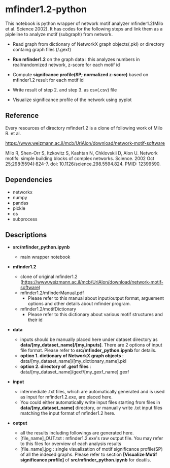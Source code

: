 # mfinder1.2-python
This notebook is python wrapper of network motif analyzer mfinder1.2(Milo et al. Science 2002). 
It has codes for the following steps and link them as a pipleline to analyze motif (subgraph) from network.

- Read graph from dictionary of NetworkX graph objects(.pkl) or directory containg graph files (/.gexf)

- **Run mfinder1.2** on the graph data : this analyzes numbers in real/randomized network, z-score for each motif id

- Compute **signifcance profile(SP; normalized z-score)** based on mfinder1.2 result for each motif id

- Write result of step 2. and step 3. as csv(.csv) file

- Visualize significance profile of the network using pyplot


## Reference 
Every resources of directory mfinder1.2 is a clone of following work of Milo R. et al.

https://www.weizmann.ac.il/mcb/UriAlon/download/network-motif-software

Milo R, Shen-Orr S, Itzkovitz S, Kashtan N, Chklovskii D, Alon U. Network motifs: simple building blocks of complex networks. Science. 2002 Oct 25;298(5594):824-7. doi: 10.1126/science.298.5594.824. PMID: 12399590.

## Dependencies 
- networkx
- numpy
- pandas
- pickle
- os
- subprocess

## Descriptions
- **src/mfinder_python.ipynb**
  - main wrapper notebook

- **mfinder1.2**
  - clone of original mfinder1.2 (https://www.weizmann.ac.il/mcb/UriAlon/download/network-motif-software)
  - mfinder1.2/mfinderManual.pdf
    - Please refer to this manual about input/output format, arguement options and other details about mfinder program.
  - mfinder1.2/motifDictionary
    - Please refer to this dictionary about various motif structures and their id
    
- **data**
  - inputs should be manually placed here under dataset directory as **data/[my_dataset_name]/[my_inputs]**. There are 2 options of input file format. Please refer to **src/mfinder_python.ipynb** for details.
  - **option 1. dictionary of NetworkX graph objects** : data/[my_dataset_name]/[my_dictionary_name].pkl
  - **option 2. directory of .gexf files** : data/[my_dataset_name]/gexf/[my_gexf_name].gexf
  
- **input**
  - intermediate .txt files, which are automatically generated and is used as input for mfinder1.2.exe, are placed here. 
  - You could either automatically write input files starting from files in **data/[my_dataset_name]** directory, or manually write .txt input files matching the input format of mfinder1.2 here.

- **output**
  - all the results including followings are generated here.
  - [file_name]_OUT.txt : mfinder1.2.exe's raw output file. You may refer to this files for overview of each analysis results
  - [file_name].jpg : single visualization of motif significance profile(SP) of all the indexed graphs. Please refer to section **[Visualize Motif significance profile]** of **src/mfinder_python.ipynb** for deatils. 
  
    

